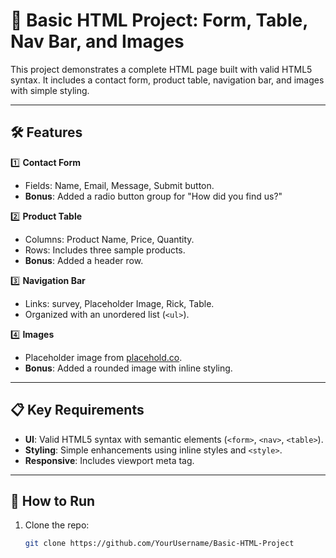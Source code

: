 # 📄 Basic HTML Project: Form, Table, Nav Bar, and Images

This project demonstrates a complete HTML page built with valid HTML5 syntax. It includes a contact form, product table, navigation bar, and images with simple styling.

---

## 🛠️ Features

1️⃣ **Contact Form**  
- Fields: Name, Email, Message, Submit button.  
- **Bonus**: Added a radio button group for "How did you find us?"

2️⃣ **Product Table**  
- Columns: Product Name, Price, Quantity.  
- Rows: Includes three sample products.  
- **Bonus**: Added a header row.

3️⃣ **Navigation Bar**  
- Links: survey, Placeholder Image, Rick, Table.  
- Organized with an unordered list (`<ul>`).

4️⃣ **Images**  
- Placeholder image from [placehold.co](https://placehold.co).  
- **Bonus**: Added a rounded image with inline styling.

---

## 📋 Key Requirements

- **UI**: Valid HTML5 syntax with semantic elements (`<form>`, `<nav>`, `<table>`).  
- **Styling**: Simple enhancements using inline styles and `<style>`.  
- **Responsive**: Includes viewport meta tag.

---

## 🚀 How to Run

1. Clone the repo:  
   ```bash
   git clone https://github.com/YourUsername/Basic-HTML-Project
